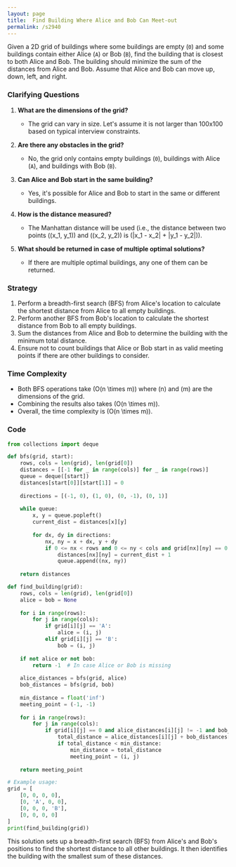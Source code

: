 ```yaml
---
layout: page
title:  Find Building Where Alice and Bob Can Meet-out
permalink: /s2940
---
```


Given a 2D grid of buildings where some buildings are empty (`0`) and some buildings contain either Alice (`A`) or Bob (`B`), find the building that is closest to both Alice and Bob. The building should minimize the sum of the distances from Alice and Bob. Assume that Alice and Bob can move up, down, left, and right.

### Clarifying Questions

1. **What are the dimensions of the grid?**
   - The grid can vary in size. Let's assume it is not larger than 100x100 based on typical interview constraints.

2. **Are there any obstacles in the grid?**
   - No, the grid only contains empty buildings (`0`), buildings with Alice (`A`), and buildings with Bob (`B`).

3. **Can Alice and Bob start in the same building?**
   - Yes, it's possible for Alice and Bob to start in the same or different buildings.

4. **How is the distance measured?**
   - The Manhattan distance will be used (i.e., the distance between two points \((x_1, y_1)\) and \((x_2, y_2)\) is \(|x_1 - x_2| + |y_1 - y_2|\)).

5. **What should be returned in case of multiple optimal solutions?**
   - If there are multiple optimal buildings, any one of them can be returned.

### Strategy

1. Perform a breadth-first search (BFS) from Alice's location to calculate the shortest distance from Alice to all empty buildings.
2. Perform another BFS from Bob's location to calculate the shortest distance from Bob to all empty buildings.
3. Sum the distances from Alice and Bob to determine the building with the minimum total distance.
4. Ensure not to count buildings that Alice or Bob start in as valid meeting points if there are other buildings to consider.

### Time Complexity

- Both BFS operations take \(O(n \times m)\) where \(n\) and \(m\) are the dimensions of the grid.
- Combining the results also takes \(O(n \times m)\).
- Overall, the time complexity is \(O(n \times m)\).

### Code

```python
from collections import deque

def bfs(grid, start):
    rows, cols = len(grid), len(grid[0])
    distances = [[-1 for _ in range(cols)] for _ in range(rows)]
    queue = deque([start])
    distances[start[0]][start[1]] = 0
    
    directions = [(-1, 0), (1, 0), (0, -1), (0, 1)]
    
    while queue:
        x, y = queue.popleft()
        current_dist = distances[x][y]
        
        for dx, dy in directions:
            nx, ny = x + dx, y + dy
            if 0 <= nx < rows and 0 <= ny < cols and grid[nx][ny] == 0 and distances[nx][ny] == -1:
                distances[nx][ny] = current_dist + 1
                queue.append((nx, ny))
    
    return distances

def find_building(grid):
    rows, cols = len(grid), len(grid[0])
    alice = bob = None
    
    for i in range(rows):
        for j in range(cols):
            if grid[i][j] == 'A':
                alice = (i, j)
            elif grid[i][j] == 'B':
                bob = (i, j)
    
    if not alice or not bob:
        return -1  # In case Alice or Bob is missing
    
    alice_distances = bfs(grid, alice)
    bob_distances = bfs(grid, bob)
    
    min_distance = float('inf')
    meeting_point = (-1, -1)
    
    for i in range(rows):
        for j in range(cols):
            if grid[i][j] == 0 and alice_distances[i][j] != -1 and bob_distances[i][j] != -1:
                total_distance = alice_distances[i][j] + bob_distances[i][j]
                if total_distance < min_distance:
                    min_distance = total_distance
                    meeting_point = (i, j)
    
    return meeting_point

# Example usage:
grid = [
    [0, 0, 0, 0],
    [0, 'A', 0, 0],
    [0, 0, 0, 'B'],
    [0, 0, 0, 0]
]
print(find_building(grid))  
```

This solution sets up a breadth-first search (BFS) from Alice's and Bob's positions to find the shortest distance to all other buildings. It then identifies the building with the smallest sum of these distances.
